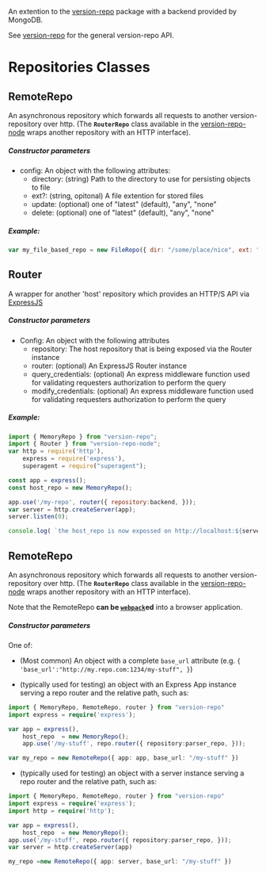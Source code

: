 An extention to the [version-repo](https://www.npmjs.com/package/version-repo)
package with a backend provided by MongoDB.

See [version-repo](https://www.npmjs.com/package/version-repo) for the general version-repo API.

# Repositories Classes

## RemoteRepo

An asynchronous repository which forwards all requests to another
version-repository over http.  (The **`RouterRepo`** class available in the
[version-repo-node](https://www.npmjs.com/package/version-repo-node) wraps
another repository with an HTTP interface).

##### Constructor parameters

- config:  An object with the following attributes: 
	- directory: (string) Path to the directory to use for persisting objects to file
	- ext?: (string, opitonal) A file extention for stored files
	- update: (optional) one of "latest" (default), "any", "none"
	- delete: (optional) one of "latest" (default), "any", "none"

##### Example:

```javascript
var my_file_based_repo = new FileRepo({ dir: "/some/place/nice", ext: "txt" })
```

## Router

A wrapper for another 'host' repository which provides an HTTP/S API via [ExpressJS](https://expressjs.com/)

##### Constructor parameters

- Config: An object with the following attributes
    - repository: The host repository that is being exposed via the Router instance
    - router: (optional) An ExpressJS Router instance
    - query_credentials: (optional) An express middleware function used for validating requesters authorization to perform the query
    - modify_credentials: (optional) An express middleware function used for validating requesters authorization to perform the query

##### Example:

```javascript
import { MemoryRepo } from "version-repo";
import { Router } from "version-repo-node";
var http = require('http'),
	express = require('express'),
	superagent = require("superagent");

const app = express();
const host_repo = new MemoryRepo();

app.use('/my-repo', router({ repository:backend, }));
var server = http.createServer(app);
server.listen(0);

console.log( `the host_repo is now expossed on http://localhost:${server.address().port}/my-repo` );
```

## RemoteRepo

An asynchronous repository which forwards all requests to another
version-repository over http.  (The **`RouterRepo`** class available in the
[version-repo-node](https://www.npmjs.com/package/version-repo-node) wraps
another repository with an HTTP interface).

Note that the RemoteRepo **can be [`webpack`](https://webpack.js.org/)ed** into a browser application.

##### Constructor parameters

One of: 
 
- (Most common) An object with a complete `base_url` attribute (e.g.  `{ 'base_url':"http://my.repo.com:1234/my-stuff", }`)

- (typically used for testing) an object with an Express App instance serving a repo router and the relative
path, such as: 

```typescript
import { MemoryRepo, RemoteRepo, router } from "version-repo"
import express = require('express');

var app = express(), 
	host_repo  = new MemoryRepo();
	app.use('/my-stuff', repo.router({ repository:parser_repo, }));

var my_repo = new RemoteRepo({ app: app, base_url: "/my-stuff" })
```

- (typically used for testing) an object with a server instance serving a repo router and the relative
path, such as: 

```typescript
import { MemoryRepo, RemoteRepo, router } from "version-repo"
import express = require('express');
import http = require('http');

var app = express(), 
	host_repo  = new MemoryRepo();
app.use('/my-stuff', repo.router({ repository:parser_repo, }));
var server = http.createServer(app)

my_repo =new RemoteRepo({ app: server, base_url: "/my-stuff" })
```


